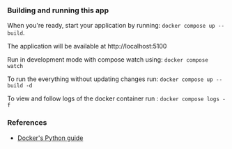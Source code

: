 ### Building and running this app

When you're ready, start your application by running:
`docker compose up --build`.

The application will be available at http://localhost:5100

Run in development mode with compose watch using: `docker compose watch`

To run the everything without updating changes run: `docker compose up --build -d`

To view and follow logs of the docker container run : `docker compose logs -f`


### References
* [Docker's Python guide](https://docs.docker.com/language/python/)
